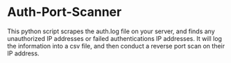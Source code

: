 # Auth-Port-Scanner
This python script scrapes the auth.log file on your server, and finds any unauthorized IP addresses or failed authentications IP addresses.  It will log the information into a csv file, and then conduct a reverse port scan on their IP address. 
